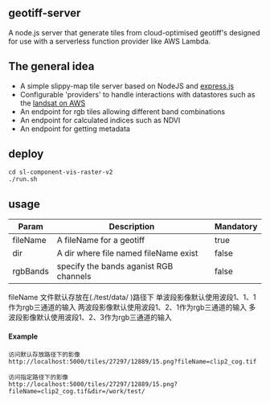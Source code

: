 ## geotiff-server
A node.js server that generate tiles from cloud-optimised geotiff's designed for use with a serverless function provider like AWS Lambda.

## The general idea
- A simple slippy-map tile server based on NodeJS and [express.js](https://expressjs.com/)
- Configurable 'providers' to handle interactions with datastores such as the [landsat on AWS](https://landsatonaws.com/)
- An endpoint for rgb tiles allowing different band combinations
- An endpoint for calculated indices such as NDVI
- An endpoint for getting metadata

## deploy
```
cd sl-component-vis-raster-v2
./run.sh
```

## usage
| Param         |  Description                          | Mandatory  |
| ------------- |  ------------------------------------ | ---------- |
| fileName      |    A fileName for a geotiff           | true       |
| dir           | A dir where file named fileName exist | false      |
| rgbBands      | specify the bands aganist RGB channels| false      |


fileName 文件默认存放在(./test/data/ )路径下
单波段影像默认使用波段1、1、1作为rgb三通道的输入
两波段影像默认使用波段1、2、1作为rgb三通道的输入
多波段影像默认使用波段1、2、3作为rgb三通道的输入


#### Example
````
访问默认存放路径下的影像
http://localhost:5000/tiles/27297/12889/15.png?fileName=clip2_cog.tif    

访问指定路径下的影像
http://localhost:5000/tiles/27297/12889/15.png?fileName=clip2_cog.tif&dir=/work/test/

````
